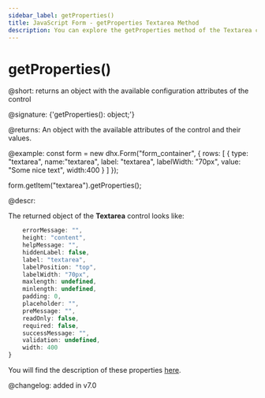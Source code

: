 ```yaml
---
sidebar_label: getProperties()
title: JavaScript Form - getProperties Textarea Method 
description: You can explore the getProperties method of the Textarea control of Form in the documentation of the DHTMLX JavaScript UI library. Browse developer guides and API reference, try out code examples and live demos, and download a free 30-day evaluation version of DHTMLX Suite.
---
```


# getProperties()

@short: returns an object with the available configuration attributes of the control

@signature: {'getProperties(): object;'}

@returns:
An object with the available attributes of the control and their values.

@example:
const form = new dhx.Form("form_container", {
    rows: [
        {
            type: "textarea",
            name:"textarea",
            label: "textarea",
            labelWidth: "70px",
            value: "Some nice text",
            width:400
        }
    ]
});

form.getItem("textarea").getProperties();

@descr:

The returned object of the **Textarea** control looks like:

```javascript
	errorMessage: "",
	height: "content",
	helpMessage: "",
	hiddenLabel: false,
	label: "textarea",
	labelPosition: "top",
	labelWidth: "70px",
	maxlength: undefined,
	minlength: undefined,
	padding: 0,
	placeholder: "",
	preMessage: "",
	readOnly: false,
	required: false,
	successMessage: "",
	validation: undefined,
	width: 400
}
```

You will find the description of these properties [here](form/api/textarea/api_textarea_properties.md).

@changelog: added in v7.0
